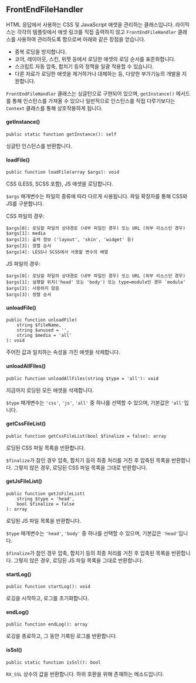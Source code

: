 FrontEndFileHandler
-------------------

HTML 응답에서 사용하는 CSS 및 JavaScript 애셋을 관리하는 클래스입니다.
라이믹스는 각각의 템플릿에서 애셋 링크를 직접 출력하지 않고 `FrontEndFileHandler` 클래스를 사용하여 관리하도록 함으로써
아래와 같은 장점을 얻습니다.

- 중복 로딩을 방지합니다.
- 코어, 레이아웃, 스킨, 위젯 등에서 로딩한 애셋의 로딩 순서를 표준화합니다.
- 스크립트 자동 압축, 합치기 등의 정책을 일괄 적용할 수 있습니다.
- 다른 자료가 로딩한 애셋을 제거하거나 대체하는 등, 다양한 부가기능의 개발을 지원합니다.

`FrontEndFileHandler` 클래스는 싱글턴으로 구현되어 있으며,
`getInstance()` 메서드를 통해 인스턴스를 가져올 수 있으나
일반적으로 인스턴스를 직접 다루기보다는 `Context` 클래스를 통해 상호작용하게 됩니다.

#### getInstance()

```
public static function getInstance(): self
```

싱글턴 인스턴스를 반환합니다.

#### loadFile()

```
public function loadFile(array $args): void
```

CSS (LESS, SCSS 포함), JS 애셋을 로딩합니다.

`$args` 매개변수는 파일의 종류에 따라 다르게 사용됩니다. 파일 확장자를 통해 CSS와 JS를 구분합니다.

CSS 파일의 경우:

```
$args[0]: 로딩할 파일의 상대경로 (내부 파일인 경우) 또는 URL (외부 리소스인 경우)
$args[1]: media
$args[2]: 출처 정보 ('layout', 'skin', 'widget' 등)
$args[3]: 정렬 순서
$args[4]: LESS나 SCSS에서 사용할 변수의 배열
```

JS 파일의 경우:

```
$args[0]: 로딩할 파일의 상대경로 (내부 파일인 경우) 또는 URL (외부 리소스인 경우)
$args[1]: 실행할 위치('head' 또는 'body') 또는 type=module인 경우 `module'
$args[2]: 사용하지 않음
$args[3]: 정렬 순서
```

#### unloadFile()

```
public function unloadFile(
    string $fileName,
    string $unused = '',
    string $media = 'all'
): void
```

주어진 값과 일치하는 속성을 가진 애셋을 삭제합니다.

#### unloadAllFiles()

```
public function unloadAllFiles(string $type = 'all'): void
```

지금까지 로딩된 모든 애셋을 삭제합니다.

`$type` 매개변수는 `'css'`, `'js'`, `'all'` 중 하나를 선택할 수 있으며, 기본값은 `'all'`입니다.

#### getCssFileList()

```
public function getCssFileList(bool $finalize = false): array
```

로딩된 CSS 파일 목록을 반환합니다.

`$finalize`가 참인 경우 압축, 합치기 등의 최종 처리를 거친 후 압축된 목록을 반환합니다.
그렇지 않은 경우, 로딩된 CSS 파일 목록을 그대로 반환합니다.

#### getJsFileList()

```
public function getJsFileList(
    string $type = 'head',
    bool $finalize = false
): array
```

로딩된 JS 파일 목록을 반환합니다.

`$type` 매개변수는 `'head'`, `'body'` 중 하나를 선택할 수 있으며, 기본값은 `'head'`입니다.

`$finalize`가 참인 경우 압축, 합치기 등의 최종 처리를 거친 후 압축된 목록을 반환합니다.
그렇지 않은 경우, 로딩된 JS 파일 목록을 그대로 반환합니다.

#### startLog()

```
public function startLog(): void
```

로깅을 시작하고, 로그를 초기화합니다.

#### endLog()

```
public function endLog(): array
```

로깅을 종료하고, 그 동안 기록된 로그를 반환합니다.

#### isSsl()

```
public static function isSsl(): bool
```

`RX_SSL` 상수의 값을 반환합니다. 하위 호환을 위해 존재하는 메소드입니다.
